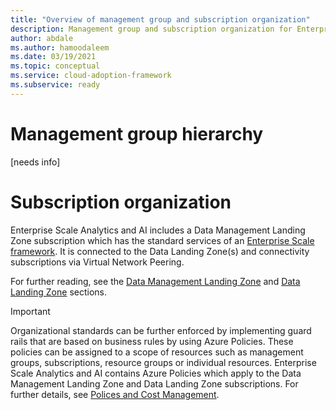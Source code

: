 ```yaml
---
title: "Overview of management group and subscription organization"
description: Management group and subscription organization for Enterprise Analytics and AI
author: abdale
ms.author: hamoodaleem
ms.date: 03/19/2021
ms.topic: conceptual
ms.service: cloud-adoption-framework
ms.subservice: ready
---
```


# Management group hierarchy

[needs info]

# Subscription organization

Enterprise Scale Analytics and AI includes a Data Management Landing Zone subscription which has the standard services of an [Enterprise Scale framework](/azure/cloud-adoption-framework/ready/enterprise-scale/). It is  connected to the Data Landing Zone(s) and connectivity subscriptions via Virtual Network Peering. 

For further reading, see the [Data Management Landing Zone](eslz-data-management-landing-zone.md) and [Data Landing Zone](eslz-data-landing-zone.md) sections.

> [!IMPORTANT]
> Organizational standards can be further enforced by implementing guard rails that are based on business rules by using Azure Policies. These policies can be assigned to a scope of resources such as management groups, subscriptions, resource groups or individual resources. Enterprise Scale Analytics and AI contains Azure Policies which apply to the Data Management Landing Zone and Data Landing Zone subscriptions. For further details, see [Polices and Cost Management](eslz-policies-and-cost-management.md).
